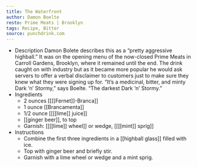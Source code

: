 ```yaml
---
title: The Waterfront
author: Damon Boelte
resto: Prime Meats | Brooklyn
tags: Recipe, Bitter
source: punchdrink.com
---
```


- Description
  Damon Bolete describes this as a “pretty aggressive highball.” It was on the opening menu of the now-closed Prime Meats in Carroll Gardens, Brooklyn, where it remained until the end. The drink caught on with industry but as it became more popular he would ask servers to offer a verbal disclaimer to customers just to make sure they knew what they were signing up for. “It’s a medicinal, bitter, and minty Dark ‘n’ Stormy,” says Boelte. “The darkest Dark ‘n’ Stormy.”
- Ingredients
  * 2 ounces [[[[Fernet]]-Branca]] 
  * 1 ounce [[Brancamenta]] 
  * 1/2 ounce [[[[lime]] juice]] 
  * [[ginger beer]], to top
  * Garnish: [[[[lime]] wheel]] or wedge, [[[[mint]] sprig]]
- Instructions
  * Combine the first three ingredients in a [[highball glass]] filled with ice.
  * Top with ginger beer and briefly stir.
  * Garnish with a lime wheel or wedge and a mint sprig.